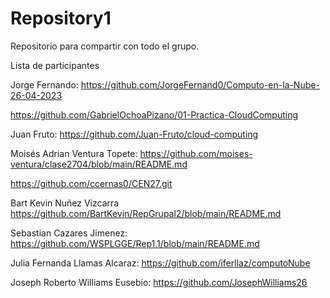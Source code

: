 # Repository1
Repositorio para compartir con todo el grupo.


Lista de participantes


Jorge Fernando: https://github.com/JorgeFernand0/Computo-en-la-Nube-26-04-2023

https://github.com/GabrielOchoaPizano/01-Practica-CloudComputing

Juan Fruto: https://github.com/Juan-Fruto/cloud-computing

Moisés Adrian Ventura Topete: https://github.com/moises-ventura/clase2704/blob/main/README.md

https://github.com/ccernas0/CEN27.git

Bart Kevin Nuñez Vizcarra https://github.com/BartKevin/RepGrupal2/blob/main/README.md



Sebastian Cazares Jimenez: https://github.com/WSPLGGE/Rep1.1/blob/main/README.md

Julia Fernanda Llamas Alcaraz: https://github.com/iferllaz/computoNube

Joseph Roberto Williams Eusebio: https://github.com/JosephWilliams26
